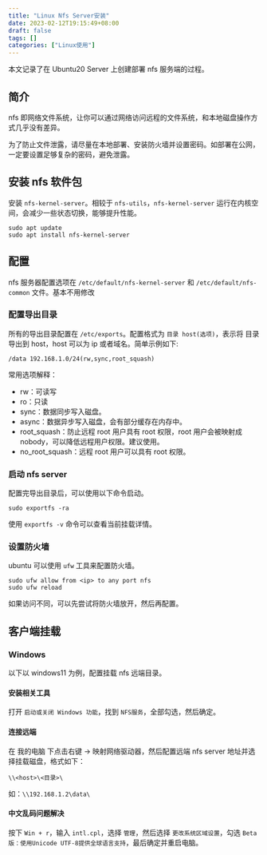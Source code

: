 ```yaml
---
title: "Linux Nfs Server安装"
date: 2023-02-12T19:15:49+08:00
draft: false
tags: []
categories: ["Linux使用"]
---
```


本文记录了在 Ubuntu20 Server 上创建部署 nfs 服务端的过程。

<!--more-->

## 简介

nfs 即网络文件系统，让你可以通过网络访问远程的文件系统，和本地磁盘操作方式几乎没有差异。

为了防止文件泄露，请尽量在本地部署、安装防火墙并设置密码。如部署在公网，一定要设置足够复杂的密码，避免泄露。


## 安装 nfs 软件包

安装 `nfs-kernel-server`。相较于 `nfs-utils`，`nfs-kernel-server` 运行在内核空间，会减少一些状态切换，能够提升性能。
```shell
sudo apt update
sudo apt install nfs-kernel-server
```

## 配置

nfs 服务器配置选项在 `/etc/default/nfs-kernel-server` 和 `/etc/default/nfs-common` 文件。基本不用修改

### 配置导出目录

所有的导出目录配置在 `/etc/exports`。配置格式为 `目录 host(选项)`，表示将 目录 导出到 host，host 可以为 ip 或者域名。简单示例如下:

```plain
/data 192.168.1.0/24(rw,sync,root_squash)
```

常用选项解释：
+ rw：可读写
+ ro：只读
+ sync：数据同步写入磁盘。
+ async：数据异步写入磁盘，会有部分缓存在内存中。
+ root_squash：防止远程 root 用户具有 root 权限，root 用户会被映射成 nobody，可以降低远程用户权限。建议使用。
+ no_root_squash：远程 root 用户可以具有 root 权限。

### 启动 nfs server

配置完导出目录后，可以使用以下命令启动。

```shell
sudo exportfs -ra
```

使用 `exportfs -v` 命令可以查看当前挂载详情。

### 设置防火墙

ubuntu 可以使用 `ufw` 工具来配置防火墙。

```shell
sudo ufw allow from <ip> to any port nfs
sudo ufw reload
```
如果访问不同，可以先尝试将防火墙放开，然后再配置。


## 客户端挂载

### Windows

以下以 windows11 为例，配置挂载 nfs 远端目录。

#### 安装相关工具

打开 `启动或关闭 Windows 功能`，找到 `NFS服务`，全部勾选，然后确定。


#### 连接远端

在 我的电脑 下点击右键 -> 映射网络驱动器，然后配置远端 nfs server 地址并选择挂载磁盘，格式如下：
```plain
\\<host>\<目录>\
```
如：`\\192.168.1.2\data\`


#### 中文乱码问题解决

按下 `Win + r`，输入 `intl.cpl`，选择 `管理`，然后选择 `更改系统区域设置`，勾选 `Beta版：使用Unicode UTF-8提供全球语言支持`，最后确定并重启电脑。